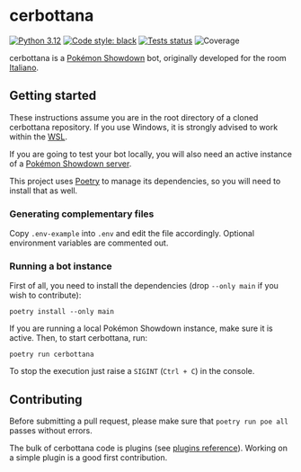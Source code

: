 # cerbottana

[![Python 3.12](https://img.shields.io/badge/python-3.12-blue.svg)](https://www.python.org/downloads/)
[![Code style: black](https://img.shields.io/badge/code%20style-black-000000.svg)](https://github.com/psf/black)
[![Tests status](https://img.shields.io/github/actions/workflow/status/Parnassius/cerbottana/ci-cd.yml?branch=main&label=tests)](https://github.com/Parnassius/cerbottana/actions/workflows/ci-cd.yml)
![Coverage](https://img.shields.io/endpoint?url=https%3A%2F%2Fraw.githubusercontent.com%2FParnassius%2Fcerbottana%2Fcoverage-badge%2Fcoverage-badge.json)

cerbottana is a [Pokémon Showdown](https://play.pokemonshowdown.com/) bot, originally developed for the room [Italiano](https://play.pokemonshowdown.com/italiano).

## Getting started

These instructions assume you are in the root directory of a cloned cerbottana repository. If you use Windows, it is strongly advised to work within the [WSL](https://docs.microsoft.com/en-us/windows/wsl).

If you are going to test your bot locally, you will also need an active instance of a [Pokémon Showdown server](https://github.com/smogon/pokemon-showdown).

This project uses [Poetry](https://python-poetry.org/) to manage its dependencies, so you will need to install that as well.

### Generating complementary files

Copy `.env-example` into `.env` and edit the file accordingly. Optional environment variables are commented out.

### Running a bot instance

First of all, you need to install the dependencies (drop `--only main` if you wish to contribute):

    poetry install --only main

If you are running a local Pokémon Showdown instance, make sure it is active. Then, to start cerbottana, run:

    poetry run cerbottana

To stop the execution just raise a `SIGINT` (`Ctrl + C`) in the console.

## Contributing

Before submitting a pull request, please make sure that `poetry run poe all` passes without errors.

The bulk of cerbottana code is plugins (see [plugins reference](cerbottana/plugins/README.md)). Working on a simple plugin is a good first contribution.
